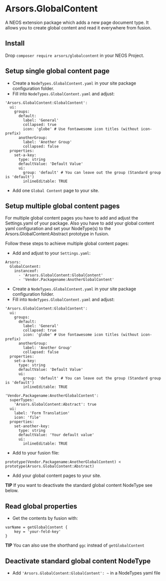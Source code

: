 # Arsors.GlobalContent
A NEOS extension package which adds a new page document type. It allows you to create global content and read it everywhere from fusion.

## Install
Drop `composer require arsors/globalcontent` in your NEOS Project.

## Setup single global content page
- Create a `NodeTypes.GlobalContent.yaml` in your site package configuration folder.
- Fill into `NodeTypes.GlobalContent.yaml` and adjust:
```
'Arsors.GlobalContent:GlobalContent':
  ui:
    groups:
      default:
        label: 'General'
        collapsed: true
        icon: 'globe' # Use fontawesome icon titles (without icon- prefix)
      anotherGroup:
        label: 'Another Group'
        collapsed: false
  properties:
    set-a-key:
      type: string
      defaultValue: 'Default Value'
      ui:
        group: 'default' # You can leave out the group (Standard group is 'default')
        inlineEditable: TRUE  
```
- Add one `Global Content` page to your site.

## Setup multiple global content pages
For multiple global content pages you have to add and adjust the Settings.yaml of your package. Also you have to add your global content yaml configuration and set your NodeType(s) to the Arsors.GlobalContent:Abstract prototype in fusion.

Follow these steps to achieve multiple global content pages:
- Add and adjust to your `Settings.yaml`:
```
Arsors:
  GlobalContent:
    instanceof:
      - 'Arsors.GlobalContent:GlobalContent'
      - 'Vendor.Packagename:AnotherGlobalContent'
```
- Create a `NodeTypes.GlobalContent.yaml` in your site package configuration folder.
- Fill into `NodeTypes.GlobalContent.yaml` and adjust:
```
'Arsors.GlobalContent:GlobalContent':
  ui:
    groups:
      default:
        label: 'General'
        collapsed: true
        icon: 'globe' # Use fontawesome icon titles (without icon- prefix)
      anotherGroup:
        label: 'Another Group'
        collapsed: false
  properties:
    set-a-key:
      type: string
      defaultValue: 'Default Value'
      ui:
        group: 'default' # You can leave out the group (Standard group is 'default')
        inlineEditable: TRUE

'Vendor.Packagename:AnotherGlobalContent':
  superTypes:
    'Arsors.GlobalContent:Abstract': true
  ui:
    label: 'Form Translation'
    icon: 'file'
  properties:
    set-another-key:
      type: string
      defaultValue: 'Your default value'
      ui:
        inlineEditable: TRUE
```
- Add to your fusion file:
```
prototype(Vendor.Packagename:AnotherGlobalContent) < prototype(Arsors.GlobalContent:Abstract)
```
- Add your global content pages to your site.

**TIP** If you want to deactivate the standard global content NodeType see below.

## Read global properties  
- Get the contents by fusion with:
```
varName = getGlobalContent {
    key = 'your-feld-key'
}
```
**TIP** You can also use the shorthand `ggc` instead of `getGlobalContent`

## Deactivate standard global content NodeType
- Add `'Arsors.GlobalContent:GlobalContent': ~` in a NodeTypes yaml file
